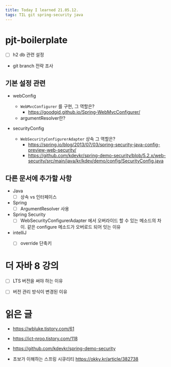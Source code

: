 ```yaml
---
title: Today I learned 21.05.12.
tags: TIL git spring-security java
---
```


# pjt-boilerplate

- [ ] h2 db 관련 설정
- git branch 전략 조사

## 기본 설정 관련

- webConfig
  - `WebMvcConfigurer`  를 구현, 그 역할은?
    - https://goodgid.github.io/Spring-WebMvcConfigurer/
  - argumentResolver란?

- securityConfig

  - `WebSecurityConfigurerAdapter` 상속 그 역할은?
    -  https://spring.io/blog/2013/07/03/spring-security-java-config-preview-web-security/
    - https://github.com/kdevkr/spring-demo-security/blob/5.2.x/web-security/src/main/java/kr/kdev/demo/config/SecurityConfig.java

  

## 다른 문서에 추가할 사항

- Java
  - [ ] 상속 vs 인터페이스
- Spring
  - [ ] ArgumentResolver 사용
- Spring Security
  - [ ] WebSecurityConfigurerAdapter 에서 오버라이드 할 수 있는 메소드의 차이. 같은 configure 메소드가 오버로드 되어 잇는 이유 
- intelliJ
  - [ ] override 단축키



# 더 자바 8 강의

- [ ] LTS 버전을 써야 하는 이유
- [ ] 버전 관리 방식이 변경된 이유



# 읽은 글

- https://wbluke.tistory.com/61

- https://ict-nroo.tistory.com/118

- https://github.com/kdevkr/spring-demo-security
- 초보가 이해하는 스프링 시큐리티 https://okky.kr/article/382738

